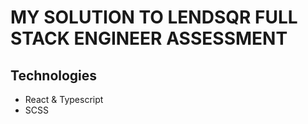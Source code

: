 # MY SOLUTION TO LENDSQR FULL STACK ENGINEER ASSESSMENT
## Technologies 
- React & Typescript 
- SCSS 
